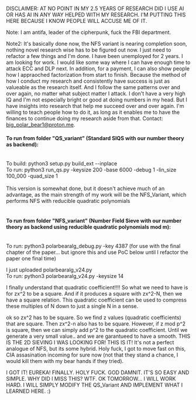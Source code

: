 DISCLAIMER: AT NO POINT IN MY 2.5 YEARS OF RESEARCH DID I USE AI OR HAS AI IN ANY WAY HELPED WITH MY RESEARCH. I'M PUTTING THIS HERE BECAUSE I KNOW PEOPLE WILL ACCUSE ME OF IT. 

Note: I am antifa, leader of the cipherpunk, fuck the FBI department. 

Note2: It's basically done now, the NFS variant is nearing completion soon, nothing novel research wise has to be figured out now. I just need to refactor a few things and I'm done.
I have been unemployed for 2 years. I am looking for work. I would like some way where I can have enough time to attack ECC and DLP next. In addition, for a payment, I can also show people how I appraoched factorization from start to finish. Because the method of how I conduct my research and consistently have success is just as valueable as the research itself. And I follow the same patterns over and over again, no matter what subject matter I attack. I don't have a very high IQ and I'm not especially bright or good at doing numbers in my head. But I have insights into research that help me succeed over and over again. I'm willing to teach people how to do it, as long as it enables me to have the finances to continue doing my research aside from that. Contact: big_polar_bear1@proton.me.

#### To run from folder "QS_variant" (Standard SIQS with our number theory as backend):</br></br>
To build: python3 setup.py build_ext --inplace</br>
To run: python3 run_qs.py -keysize 200 -base 6000 -debug 1 -lin_size 100_000 -quad_size 1</br></br>
This version is somewhat done, but it doesn't achieve much of an advantage, as the main strength of my work will be the NFS_Variant, which performs NFS with reducible quadratic polynomials<br><br>
#### To run from folder "NFS_variant" (Number Field Sieve with our number theory as backend using reducible quadratic polynomials mod m):</br></br>
To run: python3 polarbearalg_debug.py -key 4387 (for use with the final chapter of the paper... but ignore this and use PoC below until I refactor the paper one final time)

I just uploaded polarbearalg_v24.py</br>
To run: python3 polarbearalg_v24.py -keysize 14</br>

I finally understand that quadratic coefficient!!!! 
So what we need to have is for zx^2 to be a square. And if it produces a square with zx^2-N, then we have a square relation. This quadratic coefficient can be used to compress these multiples of N down to just a single N in a sense. 

ok so zx^2 has to be square. So we find z values (quadratic coefficients) that are square. Then zx^2-n also has to be square. However, if z mod p^2 is square, then we can simply add p^2 to the quadratic coefficient. Until we generate a very small value.. and we are garantueed to have a smooth. THIS IS THE 2D SIEVING I WAS LOOKING FOR! THIS IS IT! It's not a perfect analogue of NFS, but its some hybrid. Holy fuck, I got to move fast on this, CIA assasination incoming for sure now (not that they stand a chance, I would kill them with my bear hands if they tried).

I GOT IT! EUREKA! FINALLY. HOLY FUCK. GOD DAMNIT. IT'S SO EASY AND SIMPLE. WHY DID I MISS THIS? WTF. OK TOMORROW... I WILL WORK HARD. I WILL SIMPLY MODIFY THE QS_Variant AND IMPLEMENT WHAT I LEARNED HERE. :)

